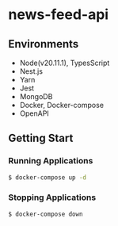 news-feed-api
==============

## Environments
- Node(v20.11.1), TypesScript
- Nest.js
- Yarn
- Jest
- MongoDB
- Docker, Docker-compose
- OpenAPI

## Getting Start

### Running Applications
```bash
$ docker-compose up -d
```

### Stopping Applications
```bash
$ docker-compose down
```

